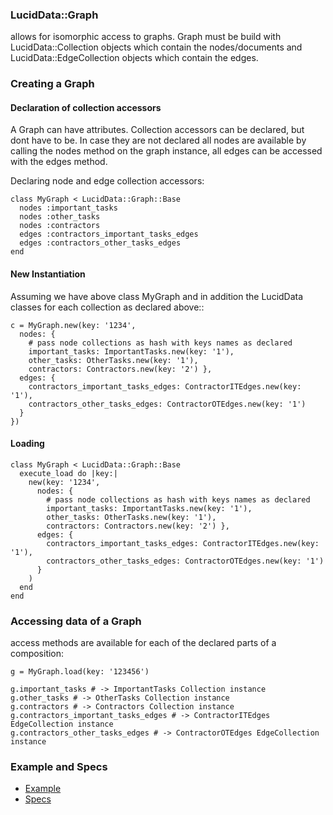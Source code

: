 ### LucidData::Graph

allows for isomorphic access to graphs.
Graph must be build with LucidData::Collection objects which contain the nodes/documents and LucidData::EdgeCollection objects which contain the edges.

### Creating a Graph

#### Declaration of collection accessors
A Graph can have attributes.
Collection accessors can be declared, but dont have to be.
In case they are not declared all nodes are available by calling the nodes method on the graph instance, all edges can be accessed with the edges method.

Declaring node and edge collection accessors:
```
class MyGraph < LucidData::Graph::Base
  nodes :important_tasks
  nodes :other_tasks
  nodes :contractors
  edges :contractors_important_tasks_edges
  edges :contractors_other_tasks_edges
end
```

#### New Instantiation
Assuming we have above class MyGraph and in addition the LucidData classes for each collection as declared above::
```
c = MyGraph.new(key: '1234',
  nodes: {
    # pass node collections as hash with keys names as declared
    important_tasks: ImportantTasks.new(key: '1'),
    other_tasks: OtherTasks.new(key: '1'),
    contractors: Contractors.new(key: '2') },
  edges: {
    contractors_important_tasks_edges: ContractorITEdges.new(key: '1'),
    contractors_other_tasks_edges: ContractorOTEdges.new(key: '1')
  }
})
```

#### Loading
```
class MyGraph < LucidData::Graph::Base
  execute_load do |key:|
    new(key: '1234',
      nodes: {
        # pass node collections as hash with keys names as declared
        important_tasks: ImportantTasks.new(key: '1'),
        other_tasks: OtherTasks.new(key: '1'),
        contractors: Contractors.new(key: '2') },
      edges: {
        contractors_important_tasks_edges: ContractorITEdges.new(key: '1'),
        contractors_other_tasks_edges: ContractorOTEdges.new(key: '1')
      }
    )
  end
end
```

### Accessing data of a Graph
access methods are available for each of the declared parts of a composition:

```
g = MyGraph.load(key: '123456')

g.important_tasks # -> ImportantTasks Collection instance
g.other_tasks # -> OtherTasks Collection instance
g.contractors # -> Contractors Collection instance
g.contractors_important_tasks_edges # -> ContractorITEdges EdgeCollection instance
g.contractors_other_tasks_edges # -> ContractorOTEdges EdgeCollection instance
```

### Example and Specs
- [Example](https://github.com/isomorfeus/isomorfeus-project/blob/master/ruby/isomorfeus-data/test_app_files/isomorfeus/data/simple_graph.rb)
- [Specs](https://github.com/isomorfeus/isomorfeus-project/blob/master/ruby/isomorfeus-data/test_app_files/spec/data_graph_spec.rb)
